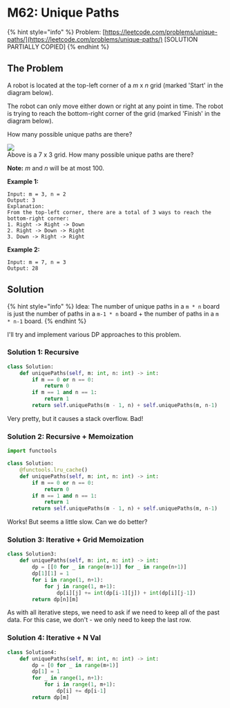 # M62: Unique Paths

{% hint style="info" %}
Problem: [https://leetcode.com/problems/unique-paths/](https://leetcode.com/problems/unique-paths/) \[SOLUTION PARTIALLY COPIED\]
{% endhint %}

## The Problem

A robot is located at the top-left corner of a _m_ x _n_ grid \(marked 'Start' in the diagram below\).

The robot can only move either down or right at any point in time. The robot is trying to reach the bottom-right corner of the grid \(marked 'Finish' in the diagram below\).

How many possible unique paths are there?

![](https://assets.leetcode.com/uploads/2018/10/22/robot_maze.png)  
Above is a 7 x 3 grid. How many possible unique paths are there?

**Note:** _m_ and _n_ will be at most 100.

**Example 1:**

```text
Input: m = 3, n = 2
Output: 3
Explanation:
From the top-left corner, there are a total of 3 ways to reach the bottom-right corner:
1. Right -> Right -> Down
2. Right -> Down -> Right
3. Down -> Right -> Right
```

**Example 2:**

```text
Input: m = 7, n = 3
Output: 28
```

## Solution

{% hint style="info" %}
Idea: The number of unique paths in a `m * n` board is just the number of paths in a `m-1 * n` board + the number of paths in a `m * n-1` board.
{% endhint %}

I'll try and implement various DP approaches to this problem.

### Solution 1: Recursive

```python
class Solution:
    def uniquePaths(self, m: int, n: int) -> int:
        if m == 0 or n == 0:
            return 0
        if m == 1 and n == 1:
            return 1
        return self.uniquePaths(m - 1, n) + self.uniquePaths(m, n-1)
```

Very pretty, but it causes a stack overflow. Bad!

### Solution 2: Recursive + Memoization

```python
import functools

class Solution:
    @functools.lru_cache()
    def uniquePaths(self, m: int, n: int) -> int:
        if m == 0 or n == 0:
            return 0
        if m == 1 and n == 1:
            return 1
        return self.uniquePaths(m - 1, n) + self.uniquePaths(m, n-1)
```

Works! But seems a little slow. Can we do better?

### Solution 3: Iterative + Grid Memoization

```python
class Solution3:
    def uniquePaths(self, m: int, n: int) -> int:
        dp = [[0 for _ in range(m+1)] for _ in range(n+1)]
        dp[1][1] = 1
        for i in range(1, n+1):
            for j in range(1, m+1):
                dp[i][j] += int(dp[i-1][j]) + int(dp[i][j-1])
        return dp[n][m]
```

As with all iterative steps, we need to ask if we need to keep all of the past data. For this case, we don't - we only need to keep the last row.

### Solution 4: Iterative + N Val

```python
class Solution4:
    def uniquePaths(self, m: int, n: int) -> int:
        dp = [0 for _ in range(m+1)]
        dp[1] = 1
        for _ in range(1, n+1):
            for i in range(1, m+1):
                dp[i] += dp[i-1]
        return dp[m]
```



